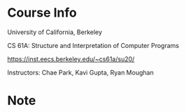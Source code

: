 # Course Info
University of California, Berkeley

CS 61A: Structure and Interpretation of Computer Programs

https://inst.eecs.berkeley.edu/~cs61a/su20/

Instructors: Chae Park, Kavi Gupta, Ryan Moughan

# Note

